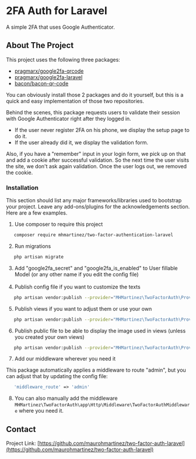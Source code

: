 <h1>2FA Auth for Laravel</h1>
<p>A simple 2FA that uses Google Authenticator.</p>

[link-author]: https://inspiredpulse.com

<!-- ABOUT THE PROJECT -->
## About The Project

This project uses the following three packages: 

* [pragmarx/google2fa-qrcode](https://packagist.org/packages/pragmarx/google2fa-qrcode)
* [pragmarx/google2fa-laravel](https://packagist.org/packages/pragmarx/google2fa-laravel)
* [bacon/bacon-qr-code](https://packagist.org/packages/bacon/bacon-qr-code)

You can obviously install those 2 packages and do it yourself, but this is a quick and easy implementation of those two repositories.

Behind the scenes, this package requests users to validate their session with Google Authenticator right after they logged in.
* If the user never register 2FA on his phone, we display the setup page to do it.
* If the user already did it, we display the validation form.

Also, if you have a "remember" input in your login form, we pick up on that and add a cookie after successful validation. So the next time the user visits the site, we don't ask again validation. Once the user logs out, we removed the cookie. 

### Installation

This section should list any major frameworks/libraries used to bootstrap your project. Leave any add-ons/plugins for the acknowledgements section. Here are a few examples.

1. Use composer to require this project
```sh
   composer require mhmartinez/two-factor-authentication-laravel
```
2. Run migrations
```sh
   php artisan migrate
```
3. Add "google2fa_secret" and "google2fa_is_enabled" to User fillable Model (or any other name if you edit the config file)<br><br>
4. Publish config file if you want to customize the texts
```sh
   php artisan vendor:publish --provider="MHMartinez\TwoFactorAuth\Providers\TwoFactorAuthServiceProvider" --tag="config"
```
5. Publish views if you want to adjust them or use your own
```sh
   php artisan vendor:publish --provider="MHMartinez\TwoFactorAuth\Providers\TwoFactorAuthServiceProvider" --tag="views"
```
6. Publish public file to be able to display the image used in views (unless you created your own views)
```sh
   php artisan vendor:publish --provider="MHMartinez\TwoFactorAuth\Providers\TwoFactorAuthServiceProvider" --tag="public"
```
7. Add our middleware wherever you need it<br>

This package automatically applies a middleware to route "admin", but you can adjust that by updating the config file:
```php
   'middleware_route' => 'admin'
```
8. You can also manually add the middleware `MHMartinez\TwoFactorAuth\app\Http\Middleware\TwoFactorAuthMiddleware` where you need it.

<!-- CONTACT -->
## Contact

Project Link: [https://github.com/maurohmartinez/two-factor-auth-laravel](https://github.com/maurohmartinez/two-factor-auth-laravel)